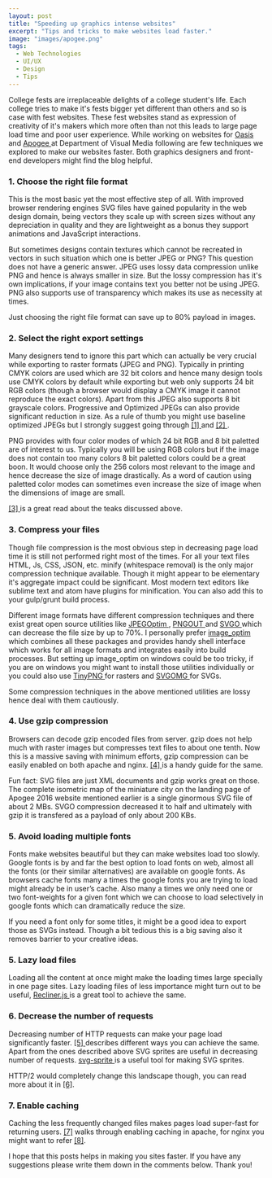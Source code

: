```yaml
---
layout: post
title: "Speeding up graphics intense websites"
excerpt: "Tips and tricks to make websites load faster."
image: "images/apogee.png"
tags:
  - Web Technologies
  - UI/UX
  - Design
  - Tips
---
```


College fests are irreplaceable delights of a college student's life. Each college tries to make it's fests bigger yet different than others and so is case with fest websites. These fest websites stand as expression of creativity of it's makers which more often than not this leads to large page load time and poor user experience. While working on websites for <a target='_blank' href="http://bits-oasis.org/2015main/"> Oasis </a> and <a target='_blank' href="http://bits-apogee.org/2016/"> Apogee </a> at Department of Visual Media following are few techniques we explored to make our websites faster. Both graphics designers and front-end developers might find the blog helpful.

### 1. Choose the right file format
This is the most basic yet the most effective step of all. With improved browser rendering engines SVG files have gained popularity in the web design domain, being vectors they scale up with screen sizes without any depreciation in quality and they are lightweight as a bonus they support animations and JavaScript interactions.

But sometimes designs contain textures which cannot be recreated in vectors in such situation which one is better JPEG or PNG? This question does not have a generic answer. JPEG uses lossy data compression unlike PNG and hence is always smaller in size. But the lossy compression has it's own implications, if your image contains text you better not be using JPEG. PNG also supports use of transparency which makes its use as necessity at times.

Just choosing the right file format can save up to 80% payload in images.

### 2. Select the right export settings

Many designers tend to ignore this part which can actually be very crucial while exporting to raster formats (JPEG and PNG). Typically in printing CMYK colors are used which are 32 bit colors and hence many design tools use CMYK colors by default while exporting but web only supports 24 bit RGB colors (though a browser would display a CMYK image it cannot reproduce the exact colors). Apart from this JPEG also supports 8 bit grayscale colors. Progressive and Optimized JPEGs can also provide significant reduction in size. As a rule of thumb you might use baseline optimized JPEGs but I strongly suggest going through <a target='_blank' href="https://www.google.co.in/url?sa=t&rct=j&q=&esrc=s&source=web&cd=1&cad=rja&uact=8&ved=0ahUKEwiDpYncjLDRAhXFOo8KHVvLBs8QFggZMAA&url=https%3A%2F%2Fforums.adobe.com%2Fthread%2F1962929&usg=AFQjCNGcfh77OnWkOA99LnDRVfTQ7G0GWQ&sig2=5wkjdUoFPIhqeqCC66PFQg"> [1] </a> and <a target='_blank' href="http://superuser.com/questions/379404/what-is-the-difference-between-progressive-and-optimized-jpegs-in-photostop"> [2] </a>.

PNG provides with four color modes of which 24 bit RGB and 8 bit paletted are of interest to us. Typically you will be using RGB colors but if the image does not contain too many colors 8 bit paletted colors could be a great boon. It would choose only the 256 colors most relevant to the image and hence decrease the size of image drastically. As a word of caution using paletted color modes can sometimes even increase the size of image when the dimensions of image are small.

<a target='_blank' href="http://help.adobe.com/en_US/creativesuite/cs/using/WSC7A1F924-DD38-49b4-B84B-EFF50416C860.html"> [3] </a> is a great read about the teaks discussed above.

### 3. Compress your files

Though file compression is the most obvious step in decreasing page load time it is still not performed right most of the times. For all your text files HTML, Js, CSS, JSON, etc. minify (whitespace removal) is the only major compression technique available. Though it might appear to be elementary it's aggregate impact could be significant. Most modern text editors like sublime text and atom have plugins for minification. You can also add this to your gulp/grunt build process.  

Different image formats have different compression techniques and there exist great open source utilities like <a target='_blank' href="http://www.kokkonen.net/tjko/projects.html"> JPEGOptim </a> , <a target='_blank' href="http://www.advsys.net/ken/util/pngout.htm"> PNGOUT </a> and <a target='_blank' href="https://github.com/svg/svgol"> SVGO </a> which can decrease the file size by up to 70%. I personally prefer <a target='_blank' href="https://github.com/toy/image_optim"> image_optim </a> which combines all these packages and provides handy shell interface which works for all image formats and integrates easily into build processes. But setting up image_optim on windows could be too tricky, if you are on windows you might want to install those utilities individually or you could also use <a target='_blank' href="https://tinypng.com/"> TinyPNG </a> for rasters and <a target='_blank' href="https://jakearchibald.github.io/svgomg/"> SVGOMG </a> for SVGs.

Some compression techniques in the above mentioned utilities are lossy hence deal with them cautiously.

### 4. Use gzip compression

Browsers can decode gzip encoded files from server. gzip does not help much with raster images but compresses text files to about one tenth. Now this is a massive saving with minimum efforts, gzip compression can be easily enabled on both apache and nginx. <a target='_blank' href="https://varvy.com/pagespeed/enable-compression.html"> [4] </a> is a handy guide for the same.

Fun fact: SVG files are just XML documents and gzip works great on those. The complete isometric map of the miniature city on the landing page of Apogee 2016 website mentioned earlier is a single ginormous SVG file of about 2 MBs. SVGO compression decreased it to half and ultimately with gzip it is transfered as a payload of only about 200 KBs.

### 5. Avoid loading multiple fonts

Fonts make websites beautiful but they can make websites load too slowly. Google fonts is by and far the best option to load fonts on web, almost all the fonts (or their similar alternatives) are available on google fonts. As browsers cache fonts many a times the google fonts you are trying to load might already be in user’s cache. Also many a times we only need one or two font-weights for a given font which we can choose to load selectively in google fonts which can dramatically reduce the size.

If you need a font only for some titles, it might be a good idea to export those as SVGs instead. Though a bit tedious this is a big saving also it removes barrier to your creative ideas.

### 5. Lazy load files

Loading all the content at once might make the loading times large specially in one page sites. Lazy loading files of less importance might turn out to be useful, <a target='_blank' href="http://sourcey.com/recliner/"> Recliner.js </a> is a great tool to achieve the same.

### 6. Decrease the number of requests

Decreasing number of HTTP requests can make your page load significantly faster. <a target='_blank' href="https://www.giftofspeed.com/fewer-http-requests/"> [5] </a> describes different ways you can achieve the same. Apart from the ones described above SVG sprites are useful in decreasing number of requests. <a target='_blank' href="https://github.com/jkphl/svg-sprite"> svg-sprite </a> is a useful tool for making SVG sprites.

HTTP/2 would completely change this landscape though, you can read more about it in <a target='_blank' href="https://blog.newrelic.com/2016/02/09/http2-best-practices-web-performance/"> [6]</a>.

### 7. Enable caching
Caching the less frequently changed files makes pages load super-fast for returning users. <a target='_blank' href="https://betterexplained.com/articles/how-to-optimize-your-site-with-http-caching/"> [7]</a> walks through enabling caching in apache, for nginx you might want to refer <a target='_blank' href="https://www.nginx.com/blog/nginx-caching-guide/"> [8]</a>.

I hope that this posts helps in making you sites faster. If you have any suggestions please write them down in the comments below. Thank you!
